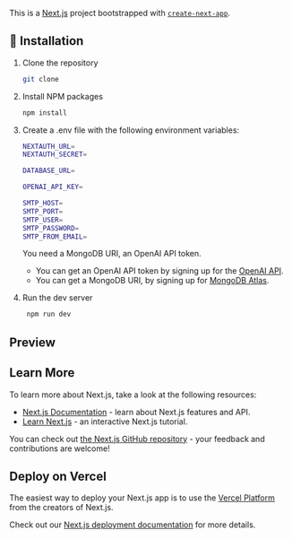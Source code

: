 This is a [Next.js](https://nextjs.org/) project bootstrapped with [`create-next-app`](https://github.com/vercel/next.js/tree/canary/packages/create-next-app).

## 📝 Installation

1. Clone the repository

    ```sh
    git clone
    ```

2. Install NPM packages

    ```sh
    npm install
    ```

3. Create a .env file with the following environment variables:

    ```sh
    NEXTAUTH_URL=
    NEXTAUTH_SECRET=

    DATABASE_URL=

    OPENAI_API_KEY=
    
    SMTP_HOST= 
    SMTP_PORT= 
    SMTP_USER=
    SMTP_PASSWORD=
    SMTP_FROM_EMAIL=
    ```

    You need a MongoDB URI, an OpenAI API token.
    - You can get an OpenAI API token by signing up for the [OpenAI API](https://beta.openai.com/).
    - You can get a MongoDB URI, by signing up for [MongoDB Atlas](https://www.mongodb.com/cloud/atlas).

4. Run the dev server

    ```sh
     npm run dev
    ```

## Preview

## Learn More

To learn more about Next.js, take a look at the following resources:

- [Next.js Documentation](https://nextjs.org/docs) - learn about Next.js features and API.
- [Learn Next.js](https://nextjs.org/learn) - an interactive Next.js tutorial.

You can check out [the Next.js GitHub repository](https://github.com/vercel/next.js/) - your feedback and contributions are welcome!

## Deploy on Vercel

The easiest way to deploy your Next.js app is to use the [Vercel Platform](https://vercel.com/new?utm_medium=default-template&filter=next.js&utm_source=create-next-app&utm_campaign=create-next-app-readme) from the creators of Next.js.

Check out our [Next.js deployment documentation](https://nextjs.org/docs/deployment) for more details.
